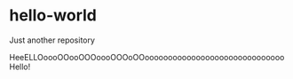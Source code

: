 # hello-world
Just another repository

HeeELLOoooOOooOOOoooOOOoOOoooooooooooooooooooooooooooooo
Hello!
